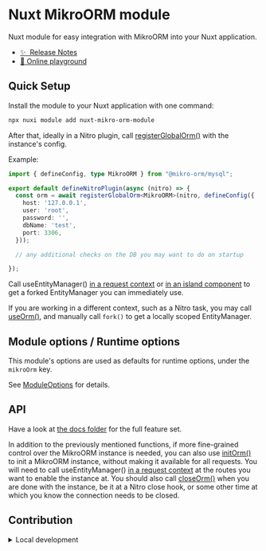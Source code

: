# Nuxt MikroORM module

Nuxt module for easy integration with MikroORM into your Nuxt application.

- [✨ &nbsp;Release Notes](/CHANGELOG.md)
- [🏀 Online playground](https://stackblitz.com/github/boenrobot/nuxt-mikro-orm-module?file=playground%2Fapp.vue)

## Quick Setup

Install the module to your Nuxt application with one command:

```bash
npx nuxi module add nuxt-mikro-orm-module
```

After that, ideally in a Nitro plugin, call [registerGlobalOrm()](./docs/functions/runtime_server_utils_orm.registerGlobalOrm.html) with the instance's config.

Example:

```ts
import { defineConfig, type MikroORM } from "@mikro-orm/mysql";

export default defineNitroPlugin(async (nitro) => {
  const orm = await registerGlobalOrm<MikroORM>(nitro, defineConfig({
    host: '127.0.0.1',
    user: 'root',
    password: '',
    dbName: 'test',
    port: 3306,
  }));

  // any additional checks on the DB you may want to do on startup

});
```

Call useEntityManager() [in a request context](./docs/functions/runtime_server_utils_orm.useEntityManager.html) or [in an island component](./docs/functions/runtime_composables_em.useEntityManager.html) to get a forked EntityManager you can immediately use.

If you are working in a different context, such as a Nitro task, you may call [useOrm()](./docs/functions/runtime_server_utils_orm.useOrm.html), and manually call `fork()` to get a locally scoped EntityManager.

## Module options / Runtime options

This module's options are used as defaults for runtime options, under the `mikroOrm` key.

See [ModuleOptions](./docs/interfaces/module.ModuleOptions.html) for details.

## API

Have a look at [the docs folder](./docs) for the full feature set.

In addition to the previously mentioned functions, if more fine-grained control over the MikroORM instance is needed,
you can also use [initOrm()](./docs/functions/runtime_server_utils_orm.initOrm.html) to init a MikroORM instance,
without making it available for all requests. You will need to call useEntityManager() [in a request context](./docs/functions/runtime_server_utils_orm.useEntityManager.html)
at the routes you want to enable the instance at. You should also call [closeOrm()](./docs/functions/runtime_server_utils_orm.closeOrm.html) when you are done with the instance,
be it at a Nitro close hook, or some other time at which you know the connection needs to be closed.

## Contribution

<details>
  <summary>Local development</summary>
  
  ```bash
  # Install dependencies
  yarn install
  
  # Generate type stubs
  yarn run dev:prepare
  
  # Start docker container, to host the sample database
  docker compose up -d
  
  # Develop with the playground
  yarn run dev
  
  # Build the playground
  yarn run dev:build
  
  # Run ESLint
  yarn run lint
  
  # Run Vitest
  yarn run test
  yarn run test:watch
  
  # Release new version
  yarn run release
  ```

</details>
